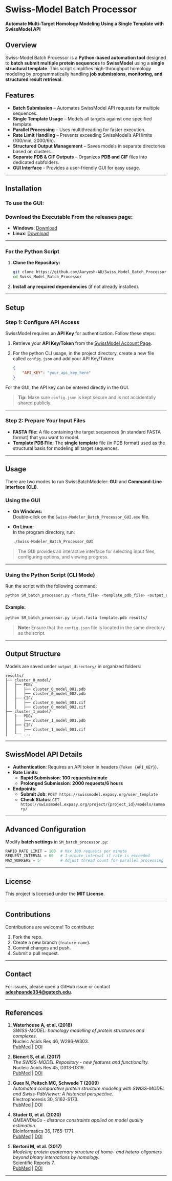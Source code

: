 # **Swiss-Model Batch Processor**
**Automate Multi-Target Homology Modeling Using a Single Template with SwissModel API**

## **Overview**
Swiss-Model Batch Processor is a **Python-based automation tool** designed to **batch submit multiple protein sequences** to **SwissModel** using a **single structural template**. This script simplifies high-throughput homology modeling by programmatically handling **job submissions, monitoring, and structured result retrieval**.

## **Features**
- **Batch Submission** – Automates SwissModel API requests for multiple sequences.  
- **Single Template Usage** – Models all targets against one specified template.  
- **Parallel Processing** – Uses multithreading for faster execution.  
- **Rate Limit Handling** – Prevents exceeding SwissModel’s API limits (100/min, 2000/6h).  
- **Structured Output Management** – Saves models in separate directories based on clusters.  
- **Separate PDB & CIF Outputs** – Organizes **PDB and CIF** files into dedicated subfolders. 
- **GUI Interface** - Provides a user-friendly GUI for easy usage. 

---

## **Installation**

### To use the GUI: 
### **Download the Executable** From the releases page:
- **Windows**: [Download](https://github.com/Aaryesh-AD/Swiss_Model_Batch_Processor/releases/download/v1.0.0/Swiss_Model_Batch_processor-v1.0.0-windows-x86_64.zip)
- **Linux**: [Download](https://github.com/Aaryesh-AD/Swiss_Model_Batch_Processor/releases/download/v1.0.0/Swiss_Model_Batch_processor-v1.0.0-linux-x86_64.tar.gz)

---

### **For the Python Script**

1. **Clone the Repository:**

    ```bash
    git clone https://github.com/Aaryesh-AD/Swiss_Model_Batch_Processor.git
    cd Swiss_Model_Batch_Processor
    ```

2. **Install any required dependencies** (if not already installed).

---

## **Setup**

### **Step 1: Configure API Access**

SwissModel requires an **API Key** for authentication. Follow these steps:

1. Retrieve your **API Key/Token** from the [SwissModel Account Page](https://swissmodel.expasy.org/account).
2. For the python CLI usage,  in the project directory, create a new file called `config.json` and add your API Key/Token:

   ```json
   {
       "API_KEY": "your_api_key_here"
   }
   ```
For the GUI, the API key can be entered directly in the GUI.

> **Tip:** Make sure `config.json` is kept secure and is not accidentally shared publicly.

---

### **Step 2: Prepare Your Input Files**

- **FASTA File:** A file containing the target sequences (in standard FASTA format) that you want to model.
- **Template PDB File:** The **single template** file (in PDB format) used as the structural basis for modeling all target sequences.

---

## **Usage**

There are two modes to run SwissBatchModeler: **GUI** and **Command-Line Interface (CLI)**.

### **Using the GUI**

- **On Windows:**  
  Double-click on the `Swiss-Modeler_Batch_Processor_GUI.exe` file.
  
- **On Linux:**  
  In the program directory, run:
  
  ```bash
  ./Swiss-Modeler_Batch_Processor_GUI
  ```

> The GUI provides an interactive interface for selecting input files, configuring options, and viewing progress.

---

### **Using the Python Script (CLI Mode)**

Run the script with the following command:

```bash
python SM_batch_processor.py <fasta_file> <template_pdb_file> <output_directory>
```

#### **Example:**

```bash
python SM_batch_processor.py input.fasta template.pdb results/
```

> **Note:** Ensure that the `config.json` file is located in the same directory as the script.

---

## **Output Structure**
Models are saved under `output_directory/` in organized folders:

```
results/
├── cluster_0_model/
│   ├── PDB/
│   │   ├── cluster_0_model_001.pdb
│   │   ├── cluster_0_model_002.pdb
│   ├── CIF/
│   │   ├── cluster_0_model_001.cif
│   │   ├── cluster_0_model_002.cif
├── cluster_1_model/
│   ├── PDB/
│   │   ├── cluster_1_model_001.pdb
│   ├── CIF/
│   │   ├── cluster_1_model_001.cif
│   └── ...
```

---

## **SwissModel API Details**
- **Authentication**: Requires an API token in headers (`Token {API_KEY}`).
- **Rate Limits**:
  - **Rapid Submission**: **100 requests/minute**
  - **Prolonged Submission**: **2000 requests/6 hours**
- **Endpoints**:
  - **Submit Job**: `POST https://swissmodel.expasy.org/user_template`
  - **Check Status**: `GET https://swissmodel.expasy.org/project/{project_id}/models/summary/`

---

## **Advanced Configuration**
Modify **batch settings** in `SM_batch_processor.py`:
```python
RAPID_RATE_LIMIT = 100  # Max 100 requests per minute
REQUEST_INTERVAL = 60   # 1-minute interval if rate is exceeded
MAX_WORKERS = 5         # Adjust thread count for parallel processing
```

---

## **License**
This project is licensed under the **MIT License**.

---

## **Contributions**
Contributions are welcome! To contribute:
1. Fork the repo.
2. Create a new branch (`feature-name`).
3. Commit changes and push.
4. Submit a pull request.

---

## **Contact**
For issues, please open a GitHub issue or contact **adeshpande334@gatech.edu**.

---
## References

1. **Waterhouse A, et al. (2018)**  
   *SWISS-MODEL: homology modelling of protein structures and complexes.*  
   Nucleic Acids Res 46, W296-W303.  
   [PubMed](https://pubmed.ncbi.nlm.nih.gov/29788355) | [DOI](https://doi.org/10.1093/nar/gky427)

2. **Bienert S, et al. (2017)**  
   *The SWISS-MODEL Repository - new features and functionality.*  
   Nucleic Acids Res 45, D313-D319.  
   [PubMed](https://pubmed.ncbi.nlm.nih.gov/27899672) | [DOI](https://doi.org/10.1093/nar/gkw1132)

3. **Guex N, Peitsch MC, Schwede T (2009)**  
   *Automated comparative protein structure modeling with SWISS-MODEL and Swiss-PdbViewer: A historical perspective.*  
   Electrophoresis 30, S162-S173.  
   [PubMed](https://pubmed.ncbi.nlm.nih.gov/19517507) | [DOI](https://doi.org/10.1002/elps.200900140)

4. **Studer G, et al. (2020)**  
   *QMEANDisCo - distance constraints applied on model quality estimation.*  
   Bioinformatics 36, 1765-1771.  
   [PubMed](https://pubmed.ncbi.nlm.nih.gov/31697312) | [DOI](https://doi.org/10.1093/bioinformatics/btz828)

5. **Bertoni M, et al. (2017)**  
   *Modeling protein quaternary structure of homo- and hetero-oligomers beyond binary interactions by homology.*  
   Scientific Reports 7.  
   [PubMed](https://pubmed.ncbi.nlm.nih.gov/28874689) | [DOI](https://doi.org/10.1038/s41598-017-09654-8)

---
